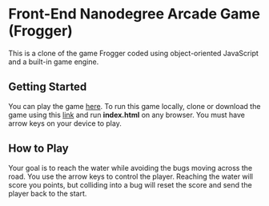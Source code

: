 # Front-End Nanodegree Arcade Game (Frogger)

This is a clone of the game Frogger coded using object-oriented JavaScript and a built-in game engine.

## Getting Started

You can play the game [here](https://abhiek187.github.io/frontend-nanodegree-arcade-game). To run this game locally, clone or download the game using this [link](https://github.com/Abhiek187/frontend-nanodegree-arcade-game.git) and run **index.html** on any browser. You must have arrow keys on your device to play.

## How to Play

Your goal is to reach the water while avoiding the bugs moving across the road. You use the arrow keys to control the player. Reaching the water will score you points, but colliding into a bug will reset the score and send the player back to the start.
